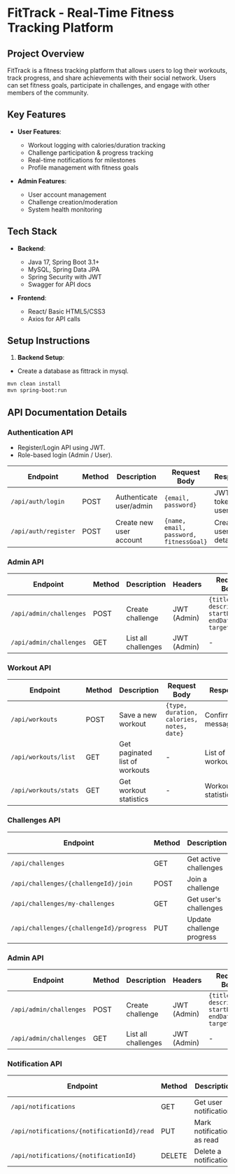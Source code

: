 # FitTrack - Real-Time Fitness Tracking Platform

## Project Overview
FitTrack is a fitness tracking platform that allows users to log their workouts, track progress, and share achievements with their social network. Users can set fitness goals, participate in challenges, and engage with other members of the community.


## Key Features
- **User Features**:
  - Workout logging with calories/duration tracking
  - Challenge participation & progress tracking
  - Real-time notifications for milestones
  - Profile management with fitness goals

- **Admin Features**:
  - User account management
  - Challenge creation/moderation
  - System health monitoring

## Tech Stack
- **Backend**: 
  - Java 17, Spring Boot 3.1+
  - MySQL, Spring Data JPA
  - Spring Security with JWT
  - Swagger for API docs

- **Frontend**:
  - React/ Basic HTML5/CSS3
  - Axios for API calls

## Setup Instructions

1. **Backend Setup**:
- Create a database as fittrack in mysql.
```bash
mvn clean install
mvn spring-boot:run
```

## API Documentation Details

### Authentication API
- Register/Login API using JWT.
- Role-based login (Admin / User).

| Endpoint | Method | Description | Request Body | Response |
|----------|--------|-------------|--------------|----------|
| `/api/auth/login` | POST | Authenticate user/admin | `{email, password}` | JWT token + user role |
| `/api/auth/register` | POST | Create new user account | `{name, email, password, fitnessGoal}` | Created user details |

### Admin API
| Endpoint | Method | Description | Headers | Request Body |
|----------|--------|-------------|---------|--------------|
| `/api/admin/challenges` | POST | Create challenge | JWT (Admin) | `{title, description, startDate, endDate, target: INT}` |
| `/api/admin/challenges` | GET | List all challenges | JWT (Admin) | - |

### Workout API
| Endpoint | Method | Description | Request Body | Response |
|----------|--------|-------------|--------------|----------|
| `/api/workouts` | POST | Save a new workout | `{type, duration, calories, notes, date}` | Confirmation message |
| `/api/workouts/list` | GET | Get paginated list of workouts | - | List of workouts |
| `/api/workouts/stats` | GET | Get workout statistics | - | Workout statistics |

### Challenges API
| Endpoint | Method | Description | Request Body | Response |
|----------|--------|-------------|--------------|----------|
| `/api/challenges` | GET | Get active challenges | - | List of active challenges |
| `/api/challenges/{challengeId}/join` | POST | Join a challenge | - | ChallengeParticipationDTO |
| `/api/challenges/my-challenges` | GET | Get user's challenges | - | List of user's challenges |
| `/api/challenges/{challengeId}/progress` | PUT | Update challenge progress | `progress: double` | Updated ChallengeParticipationDTO |
### Admin API
| Endpoint | Method | Description | Headers | Request Body |
|----------|--------|-------------|---------|--------------|
| `/api/admin/challenges` | POST | Create challenge | JWT (Admin) | `{title, description, startDate, endDate, target: INT}` |
| `/api/admin/challenges` | GET | List all challenges | JWT (Admin) | - |

### Notification API
| Endpoint | Method | Description | Request Body | Response |
|----------|--------|-------------|--------------|----------|
| `/api/notifications` | GET | Get user notifications | - | List of NotificationDTO |
| `/api/notifications/{notificationId}/read` | PUT | Mark notification as read | - | Updated NotificationDTO |
| `/api/notifications/{notificationId}` | DELETE | Delete a notification | - | - |

